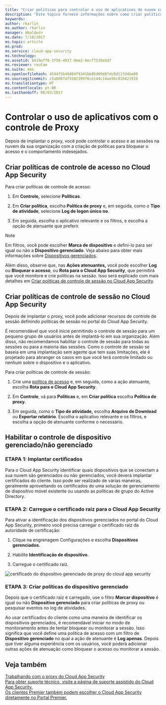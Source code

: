 ```yaml
---
title: "Criar políticas para controlar o uso de aplicativos de nuvem com o proxy do Cloud App Security | Microsoft Docs"
description: "Este tópico fornece informações sobre como criar políticas para controlar o uso de aplicativos de nuvem com o proxy do Cloud App Security."
keywords: 
author: rkarlin
ms.author: rkarlin
manager: mbaldwin
ms.date: 7/16/2017
ms.topic: article
ms.prod: 
ms.service: cloud-app-security
ms.technology: 
ms.assetid: b419aff0-3f50-4917-9ee2-9ecf7539a5d7
ms.reviewer: reutam
ms.suite: ems
ms.openlocfilehash: 4544f5b48484f9341bb85d09d8fdc8d11fd4ba00
ms.sourcegitcommit: c5a0d07af558239976ce144c14ae56c81642191b
ms.translationtype: HT
ms.contentlocale: pt-BR
ms.lasthandoff: 08/03/2017
---
```

# <a name="controlling-app-use-with-proxy-control"></a>Controlar o uso de aplicativos com o controle de Proxy

Depois de implantar o proxy, você pode controlar o acesso e as sessões na nuvem da sua organização com a criação de políticas para bloquear o acesso e o comportamento indesejados.

## <a name="create-access-control-policies-in-cloud-app-security"></a>Criar políticas de controle de acesso no Cloud App Security

Para criar políticas de controle de acesso:

1.  Em **Controle,** selecione **Políticas**.

2.  Em **Criar política**, escolha **Política de proxy** e, em seguida, como o **Tipo de atividade**, selecione **Log de logon único no**.

3.  Em seguida, escolha o aplicativo relevante e os filtros, e escolha a opção de atenuante que preferir.

>[!NOTE]
> Em filtros, você pode escolher **Marca de dispositivo** e defini-lo para ser igual ou não a **Dispositivo gerenciado**. Veja abaixo para obter mais informações sobre [Dispositivos gerenciados](#_Managed_devices).

Além disso, observe que, nas **Ações atenuantes,** você pode escolher **Log** ou **Bloquear o acesso**, ou **Rota para o Cloud App Security**, que permitirá que você monitore e crie políticas na sessão. Isso será explicado com mais detalhes em [Criar políticas de controle de sessão no Cloud App Security](#_Creating_session_control).

## <a name="create-session-control-policies-in-cloud-app-security"></a>Criar políticas de controle de sessão no Cloud App Security 

Depois de implantar o proxy, você pode adicionar recursos de controle de sessão definindo políticas de sessão no portal do Cloud App Security.

É recomendável que você inicie permitindo o controle de sessão para um pequeno grupo de usuários antes de implantá-lo em sua organização. Além disso, não recomendamos habilitar o controle de sessão para todas as sessões ou para a maioria das sessões. Como o controle de sessão se baseia em uma implantação sem agente que tem suas limitações, ele é projetado para abranger os casos em que você terá controle limitado ou nenhum sobre o dispositivo e o aplicativo.

Para criar políticas de controle de sessão:

1.  Crie uma [política de acesso](#working-with-proxy-control-features) e, em seguida, como a ação atenuante, escolha **Rota para o Cloud App Security**.

2.  Em **Controle**, vá para **Políticas** e, em **Criar política** escolha **Política de proxy.**

3.  Em seguida, como o **Tipo de atividade,** escolha **Arquivo de Download** ou **Exportar relatório**. Escolha o aplicativo relevante e os filtros, e escolha a opção de atenuante conforme o necessário.

## <a name="enabling-managedunmanaged-device-control"></a>Habilitar o controle de dispositivo gerenciado/não gerenciado

### <a name="step-1-deploy-certificates"></a>ETAPA 1: Implantar certificados

Para o Cloud App Security identificar quais dispositivos que se conectam a sua nuvem são gerenciados ou não gerenciados, você deverá implantar certificados do cliente. Isso pode ser realizado de várias maneiras, geralmente aproveitando os certificados do uma solução de gerenciamento de dispositivo móvel existente ou usando as políticas de grupo do Active Directory.

### <a name="step-2-upload-the-root-certificate-to-cloud-app-security"></a>ETAPA 2: Carregue o certificado raiz para o Cloud App Security

Para ativar a identificação dos dispositivos gerenciados no portal do Cloud App Security, primeiro você precisa carregar o certificado raiz da autoridade de certificação:

1.  Clique na engrenagem Configurações e escolha **Dispositivos gerenciados.**

2.  Habilite **Identificação de dispositivo**.

3. Carregue o certificado raiz.

![certificado do dispositivo gerenciado de proxy do cloud app security](./media/managed-device-cert.png)

### <a name="step-3-create-managed-device-policies"></a>ETAPA 3: Criar políticas do dispositivo gerenciado

Depois que o certificado raiz é carregado, use o filtro **Marcar dispositivo** é igual ou não **Dispositivo gerenciado** para criar políticas de proxy ou pesquisar eventos no log de atividades.

Ao usar certificados do cliente como uma maneira de identificar os dispositivos gerenciados, é recomendável iniciar no modo de monitoramento antes de tentar bloquear ou monitorar a sessão. Isso significa que você define uma política de acesso com um filtro de **Dispositivo gerenciado** no qual a ação de atenuante é **Log apenas**. Depois que tiver alguma experiência com os usuários, você poderá adicionar outras ações de atenuação como bloquear o acesso ou monitorar a sessão.


## <a name="see-also"></a>Veja também  
[Trabalhando com o proxy do Cloud App Security](proxy-intro.md)   
[Para obter suporte técnico, visite a página de suporte assistido do Cloud App Security.](http://support.microsoft.com/oas/default.aspx?prid=16031)   
[Os clientes Premier também podem escolher o Cloud App Security diretamente no Portal Premier.](https://premier.microsoft.com/)  
  